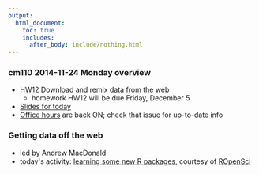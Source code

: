 ```yaml
---
output:
  html_document:
    toc: true
    includes:
      after_body: include/nothing.html
---
```


### cm110 2014-11-24 Monday overview

+ [HW12](hw12_data-from-web) Download and remix data from the web
    - homework HW12 will be due Friday, December 5
+ [Slides for today](webdata01_slides.html)
+ [Office hours](https://github.com/STAT545-UBC/Discussion/issues/47) are back ON; check that issue for up-to-date info

### Getting data off the web
  * led by Andrew MacDonald
  * today's activity: [learning some new R packages](webdata02_activity.html), courtesy of [ROpenSci](http://ropensci.org/)
 